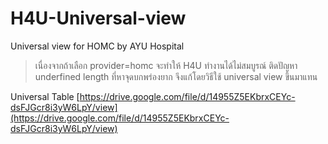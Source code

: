 
# H4U-Universal-view
Universal view for HOMC by AYU Hospital 

>เนื่องจากถ้าเลือก provider=homc จะทำให้ H4U ทำงานได้ไม่สมบูรณ์ ติดปัญหา underfined length  ที่หาจุดบกพร่องยาก จึงแก้โดยวิธีใช้ universal view ขึ้นมาแทน

Universal Table
[https://drive.google.com/file/d/14955Z5EKbrxCEYc-dsFJGcr8i3yW6LpY/view](https://drive.google.com/file/d/14955Z5EKbrxCEYc-dsFJGcr8i3yW6LpY/view)


